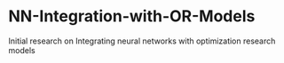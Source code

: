 # NN-Integration-with-OR-Models
Initial research on Integrating neural networks with optimization research models
